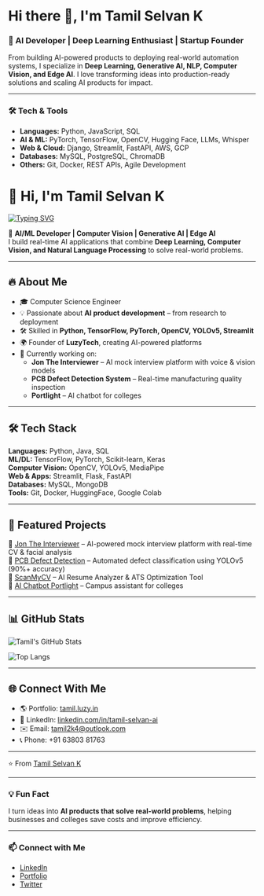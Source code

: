# Hi there 👋, I'm Tamil Selvan K

### 🚀 AI Developer | Deep Learning Enthusiast | Startup Founder

From building AI-powered products to deploying real-world automation systems, I specialize in **Deep Learning, Generative AI, NLP, Computer Vision, and Edge AI**. I love transforming ideas into production-ready solutions and scaling AI products for impact.

---

### 🛠️ Tech & Tools
- **Languages:** Python, JavaScript, SQL
- **AI & ML:** PyTorch, TensorFlow, OpenCV, Hugging Face, LLMs, Whisper
- **Web & Cloud:** Django, Streamlit, FastAPI, AWS, GCP
- **Databases:** MySQL, PostgreSQL, ChromaDB
- **Others:** Git, Docker, REST APIs, Agile Development

# 👋 Hi, I'm Tamil Selvan K  

[![Typing SVG](https://readme-typing-svg.demolab.com?font=Fira+Code&weight=600&size=24&pause=1000&color=36BCF7&center=true&vCenter=true&width=700&lines=AI%2FML+Developer;Computer+Vision+Engineer;Generative+AI+%7C+Edge+AI;Founder+of+LuzyTech;Building+AI+Products+that+Impact)](https://git.io/typing-svg)

🚀 **AI/ML Developer | Computer Vision | Generative AI | Edge AI**  
I build real-time AI applications that combine **Deep Learning, Computer Vision, and Natural Language Processing** to solve real-world problems.  

---

## 🔥 About Me  
- 🎓 Computer Science Engineer  
- 💡 Passionate about **AI product development** – from research to deployment  
- 🛠️ Skilled in **Python, TensorFlow, PyTorch, OpenCV, YOLOv5, Streamlit**  
- 🌍 Founder of **LuzyTech**, creating AI-powered platforms  
- 📌 Currently working on:  
  - **Jon The Interviewer** – AI mock interview platform with voice & vision models  
  - **PCB Defect Detection System** – Real-time manufacturing quality inspection  
  - **Portlight** – AI chatbot for colleges  

---

## 🛠️ Tech Stack  
**Languages:** Python, Java, SQL  
**ML/DL:** TensorFlow, PyTorch, Scikit-learn, Keras  
**Computer Vision:** OpenCV, YOLOv5, MediaPipe  
**Web & Apps:** Streamlit, Flask, FastAPI  
**Databases:** MySQL, MongoDB  
**Tools:** Git, Docker, HuggingFace, Google Colab  

---

## 📌 Featured Projects  
🔹 [Jon The Interviewer](https://tamil.luzy.in) – AI-powered mock interview platform with real-time CV & facial analysis  
🔹 [PCB Defect Detection](#) – Automated defect classification using YOLOv5 (90%+ accuracy)  
🔹 [ScanMyCV](#) – AI Resume Analyzer & ATS Optimization Tool  
🔹 [AI Chatbot Portlight](#) – Campus assistant for colleges  

---

## 📊 GitHub Stats  
![Tamil's GitHub Stats](https://github-readme-stats.vercel.app/api?username=tamil2k4&show_icons=true&theme=radical)  

![Top Langs](https://github-readme-stats.vercel.app/api/top-langs/?username=tamil2k4&layout=compact&theme=radical)  

---

## 🌐 Connect With Me  
- 🌎 Portfolio: [tamil.luzy.in](https://tamil.luzy.in)  
- 💼 LinkedIn: [linkedin.com/in/tamil-selvan-ai](https://linkedin.com/in/tamil-selvan-ai)  
- ✉️ Email: [tamil2k4@outlook.com](mailto:tamil2k4@outlook.com)  
- 📞 Phone: +91 63803 81763  

---

⭐️ From [Tamil Selvan K](https://github.com/tamil2k4)


---

### 💡 Fun Fact
I turn ideas into **AI products that solve real-world problems**, helping businesses and colleges save costs and improve efficiency.  

---

### 📫 Connect with Me
- [LinkedIn](https://www.linkedin.com/in/tamil-selvan-ai/)  
- [Portfolio](https://tamil.luzy.in)  
- [Twitter](https://twitter.com/yourhandle)
